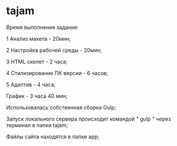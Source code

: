 # tajam

Время выполнения задания:

1 Анализ макета - 20мин;

2 Настройка рабочей среды - 20мин; 

3 HTML скелет - 2 часа;

4 Стилизирование ПК версии - 6 часов;

5 Адаптив - 4 часа;


График - 3 часа 40 мин;


Использовалась собственная сборка Gulp;

Запуск локального сервера происходит командой " gulp " через терминал в папки tajam;

Файлы сайта находятся в папке app;

